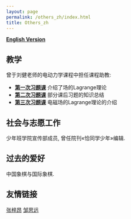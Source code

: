 ```yaml
---
layout: page
permalink: /others_zh/index.html
title: Others_zh
---
```


**[English Version](https://zian-chen.github.io/others/)**

## 教学

曾于刘健老师的电动力学课程中担任课程助教:
- **[第一次习题课](https://zian-chen.github.io/file/TD-1.pdf)** 介绍了场的Lagrange理论
- **[第二次习题课](https://zian-chen.github.io/file/TD-2.pdf)** 部分课后习题的知识总结
- **[第三次习题课](https://zian-chen.github.io/file/TD-3.pdf)** 电磁场的Lagrange理论的介绍

## 社会与志愿工作

少年班学院宣传部成员, 曾任院刊«恰同学少年»编辑.

## 过去的爱好

中国象棋与国际象棋.

## 友情链接

[张梓昂](https://zhang-ziang.github.io/) [邹思远](https://siyuan-zou.github.io/)

<!--<div class="third">
<img src="/images/prelection1.JPG">
<img src="/images/speech1.JPG">
<img src="/images/speech3.JPG">
</div> -->

